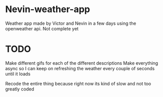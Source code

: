# Nevin-weather-app

Weather app made by Victor and Nevin in a few days using the openweather api. Not complete yet

# TODO

Make different gifs for each of the different descriptions
Make everything async so I can keep on refreshing the weather every couple of seconds until it loads

Recode the entire thing because right now its kind of slow and not too greatly coded
